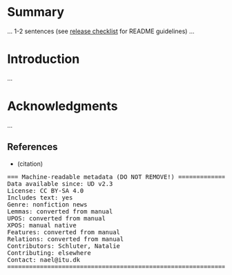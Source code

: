 # Summary

... 1-2 sentences (see [release checklist](http://universaldependencies.org/release_checklist.html#the-readme-file) for README guidelines) ...

# Introduction

...

# Acknowledgments

...

## References

* (citation)

<pre>
=== Machine-readable metadata (DO NOT REMOVE!) ================================
Data available since: UD v2.3
License: CC BY-SA 4.0
Includes text: yes
Genre: nonfiction news
Lemmas: converted from manual
UPOS: converted from manual
XPOS: manual native
Features: converted from manual
Relations: converted from manual
Contributors: Schluter, Natalie
Contributing: elsewhere
Contact: nael@itu.dk
===============================================================================
</pre>
